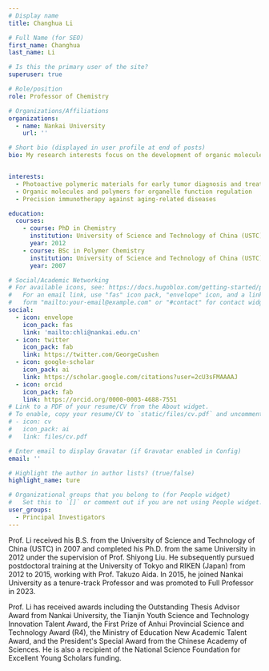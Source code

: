 ```yaml
---
# Display name
title: Changhua Li

# Full Name (for SEO)
first_name: Changhua
last_name: Li

# Is this the primary user of the site?
superuser: true

# Role/position
role: Professor of Chemistry

# Organizations/Affiliations
organizations:
  - name: Nankai University
    url: ''

# Short bio (displayed in user profile at end of posts)
bio: My research interests focus on the development of organic molecules and polymers for organelle function regulation and for precision immunotherapy against aging-related diseases.


interests:
  - Photoactive polymeric materials for early tumor diagnosis and treatment
  - Organic molecules and polymers for organelle function regulation
  - Precision immunotherapy against aging-related diseases

education:
  courses:
    - course: PhD in Chemistry
      institution: University of Science and Technology of China (USTC)
      year: 2012
    - course: BSc in Polymer Chemistry
      institution: University of Science and Technology of China (USTC)
      year: 2007

# Social/Academic Networking
# For available icons, see: https://docs.hugoblox.com/getting-started/page-builder/#icons
#   For an email link, use "fas" icon pack, "envelope" icon, and a link in the
#   form "mailto:your-email@example.com" or "#contact" for contact widget.
social:
  - icon: envelope
    icon_pack: fas
    link: 'mailto:chli@nankai.edu.cn'
  - icon: twitter
    icon_pack: fab
    link: https://twitter.com/GeorgeCushen
  - icon: google-scholar
    icon_pack: ai
    link: https://scholar.google.com/citations?user=2cU3sFMAAAAJ
  - icon: orcid
    icon_pack: fab
    link: https://orcid.org/0000-0003-4688-7551
# Link to a PDF of your resume/CV from the About widget.
# To enable, copy your resume/CV to `static/files/cv.pdf` and uncomment the lines below.
# - icon: cv
#   icon_pack: ai
#   link: files/cv.pdf

# Enter email to display Gravatar (if Gravatar enabled in Config)
email: ''

# Highlight the author in author lists? (true/false)
highlight_name: ture

# Organizational groups that you belong to (for People widget)
#   Set this to `[]` or comment out if you are not using People widget.
user_groups:
  - Principal Investigators
---
```


Prof. Li received his B.S. from the University of Science and Technology of China (USTC) in 2007 and completed his Ph.D. from the same University in 2012 under the supervision of Prof. Shiyong Liu. He subsequently pursued postdoctoral training at the University of Tokyo and RIKEN (Japan) from 2012 to 2015, working with Prof. Takuzo Aida. In 2015, he joined Nankai University as a tenure-track Professor and was promoted to Full Professor in 2023. 

Prof. Li has received awards including the Outstanding Thesis Advisor Award from Nankai University, the Tianjin Youth Science and Technology Innovation Talent Award, the First Prize of Anhui Provincial Science and Technology Award (R4), the Ministry of Education New Academic Talent Award, and the President's Special Award from the Chinese Academy of Sciences. He is also a recipient of the National Science Foundation for Excellent Young Scholars funding.

